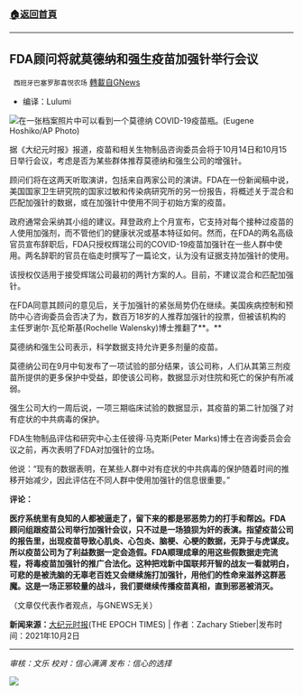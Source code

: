 ###  [:house:返回首頁](https://github.com/ourhimalayas/txt)
---


## FDA顾问将就莫德纳和强生疫苗加强针举行会议
` 西班牙巴塞罗那喜悦农场` [轉載自GNews](https://gnews.org/zh-hans/1572673/)

- 编译：Lulumi


![](https://assets.gnews.org/wp-content/uploads/2021/10/unknown-15.png)在一张档案照片中可以看到一个莫德纳 COVID-19疫苗瓶。(Eugene Hoshiko/AP Photo)

据《大纪元时报》报道，疫苗和相关生物制品咨询委员会将于10月14日和10月15日举行会议，考虑是否为某些群体推荐莫德纳和强生公司的增强针。

顾问们将在这两天听取演讲，包括来自两家公司的演讲。FDA在一份新闻稿中说，美国国家卫生研究院的国家过敏和传染病研究所的另一份报告，将概述关于混合和匹配加强针的数据，或在加强针中使用不同于初始方案的疫苗。

政府通常会采纳其小组的建议。拜登政府上个月宣布，它支持对每个接种过疫苗的人使用加强剂，而不管他们的健康状况或基本特征如何。然而，在FDA的两名高级官员宣布辞职后，FDA只授权辉瑞公司的COVID-19疫苗加强针在一些人群中使用。两名辞职的官员在临走时撰写了一篇论文，认为没有证据支持加强针的使用。

该授权仅适用于接受辉瑞公司最初的两针方案的人。目前，不建议混合和匹配加强针。

在FDA同意其顾问的意见后，关于加强针的紧张局势仍在继续。美国疾病控制和预防中心咨询委员会否决了为，数百万18岁的人推荐加强针的投票，但被该机构的主任罗谢尔·瓦伦斯基(Rochelle Walensky)博士推翻了**。**

莫德纳和强生公司表示，科学数据支持允许更多剂量的疫苗。

莫德纳公司在9月中旬发布了一项试验的部分结果，该公司称，人们从其第三剂疫苗所提供的更多保护中受益，即使该公司称，数据显示对住院和死亡的保护有所减弱。

强生公司大约一周后说，一项三期临床试验的数据显示，其疫苗的第二针加强了对有症状的中共病毒的保护。

FDA生物制品评估和研究中心主任彼得·马克斯(Peter Marks)博士在咨询委员会会议之前，再次表明了FDA对加强针的立场。

他说：“现有的数据表明，在某些人群中对有症状的中共病毒的保护随着时间的推移开始减少，因此评估在不同人群中使用加强针的信息很重要。”

**评论：**

**医疗系统里有良知的人都被逼走了，留下来的都是邪恶势力的打手和帮凶。FDA顾问组跟疫苗公司举行加强针会议，只不过是一场狼狈为奸的表演。指望疫苗公司的报告里，出现疫苗导致心肌炎、心包炎、脑梗、心梗的数据，无异于与虎谋皮。所以疫苗公司为了利益数据一定会造假。FDA顺理成章的用这些假数据走完流程，将毒疫苗加强针的推广合法化。这种把戏新中国联邦开智的战友一看就明白，可悲的是被洗脑的无辜老百姓又会继续施打加强针，用他们的性命来滋养这群恶魔。这是一场正邪较量的战斗，我们要继续传播疫苗真相，直到邪恶被消灭。**

（文章仅代表作者观点，与GNEWS无关）

**新闻来源：**[大纪元时报](https://www.theepochtimes.com/us-drug-regulator-advisers-to-meet-on-moderna-johnson-johnson-covid-19-vaccine-boosters_4028996.html?utm_source=CCPVirusNewsletter&amp;utm_medium=email&amp;utm_campaign=2021-10-03)(THE EPOCH TIMES) | 作者：Zachary Stieber|发布时间：2021年10月2日

* * *

*审核：文乐
校对：信心满满
发布：信心的选择*

![](https://assets.gnews.org/wp-content/uploads/2021/09/GNEWS_CH.-1-1.jpeg)
